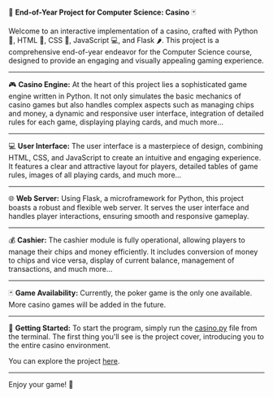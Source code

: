 🎲 **End-of-Year Project for Computer Science: Casino** 🃏

Welcome to an interactive implementation of a casino, crafted with Python 🐍, HTML 📝, CSS 🎨, JavaScript 💻, and Flask 🌶️. This project is a comprehensive end-of-year endeavor for the Computer Science course, designed to provide an engaging and visually appealing gaming experience.

---

🎮 **Casino Engine:**
At the heart of this project lies a sophisticated game engine written in Python. It not only simulates the basic mechanics of casino games but also handles complex aspects such as managing chips and money, a dynamic and responsive user interface, integration of detailed rules for each game, displaying playing cards, and much more...

---

💻 **User Interface:**
The user interface is a masterpiece of design, combining HTML, CSS, and JavaScript to create an intuitive and engaging experience. It features a clear and attractive layout for players, detailed tables of game rules, images of all playing cards, and much more...

---

🌐 **Web Server:**
Using Flask, a microframework for Python, this project boasts a robust and flexible web server. It serves the user interface and handles player interactions, ensuring smooth and responsive gameplay.

---

💰 **Cashier:**
The cashier module is fully operational, allowing players to manage their chips and money efficiently. It includes conversion of money to chips and vice versa, display of current balance, management of transactions, and much more...

---

🃏 **Game Availability:**
Currently, the poker game is the only one available. More casino games will be added in the future.

---

🚀 **Getting Started:**
To start the program, simply run the [casino.py](https://github.com/LucaPontellini/End-of-Year-Project-for-Computer-Science-Poker-/blob/8564d7bf2b64a139bba020c2b050f47c6a91d4e1/casino.py) file from the terminal. The first thing you'll see is the project cover, introducing you to the entire casino environment.

You can explore the project [here](https://github.com/LucaPontellini/End-of-Year-Project-for-Computer-Science-Poker-.git).

---

Enjoy your game! 🎉
